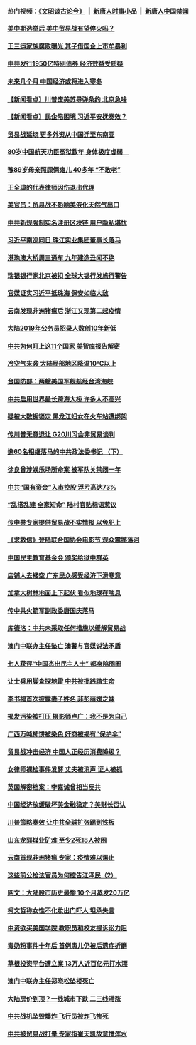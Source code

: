 #### 热门视频：[《文昭谈古论今》](https://github.com/gfw-breaker/wenzhao/blob/master/README.md?t=10230033) &nbsp;|&nbsp; [新唐人时事小品](https://github.com/gfw-breaker/ntdtv-comedy/blob/master/README.md?t=10230033) &nbsp;|&nbsp; [新唐人中国禁闻](https://github.com/gfw-breaker/ntdtv-news/blob/master/README.md?t=10230033)

#### [美中期选举后 美中贸易战有望停火吗？](../pages/nsc413/n10801498.md?t=10230033) 

#### [王三运家族腐败曝光 其子借国企上市牟暴利](../pages/nsc413/n10801111.md?t=10230033) 

#### [中共发行1950亿特别债券 经济效益受质疑](../pages/nsc413/n10801582.md?t=10230033) 

#### [未来几个月 中国经济或将进入寒冬](../pages/nsc413/n10801630.md?t=10230033) 

#### [【新闻看点】川普废美苏导弹条约 北京急啥](../pages/nsc413/n10801278.md?t=10230033) 

#### [【新闻看点】民企陷困境 习近平安抚奏效？](../pages/nsc413/n10801277.md?t=10230033) 

#### [贸易战延烧 更多外资从中国迁至东南亚](../pages/nsc413/n10801496.md?t=10230033) 

#### [80岁中国航天功臣冤狱数年 身体极度虚弱　](../pages/nsc413/n10801341.md?t=10230033) 

#### [豫89岁母亲照顾俩瘫儿 40多年 “不敢老”](../pages/nsc413/n10801396.md?t=10230033) 

#### [王全璋的代表律师因伤退出代理](../pages/nsc413/n10801342.md?t=10230033) 

#### [美官员：贸易战不影响美液化天然气出口](../pages/nsc413/n10801354.md?t=10230033) 

#### [中共新规强制实名注册区块链 用户隐私堪忧](../pages/nsc413/n10801334.md?t=10230033) 

#### [习近平南巡同日 珠江实业集团董事长落马](../pages/nsc413/n10801325.md?t=10230033) 

#### [港珠澳大桥周三通车 九年建造丑闻不绝](../pages/nsc413/n10801449.md?t=10230033) 

#### [瑞银银行家北京被扣 全球大银行发旅行警告](../pages/nsc413/n10801243.md?t=10230033) 

#### [官媒证实习近平抵珠海 保安如临大敌](../pages/nsc413/n10801085.md?t=10230033) 

#### [云南发现非洲猪瘟后 浙江又现第二起疫情](../pages/nsc413/n10800655.md?t=10230033) 

#### [大陆2019年公务员招录人数创10年新低](../pages/nsc413/n10800919.md?t=10230033) 

#### [中共为何盯上这11个国家 美智库报告解密](../pages/nsc413/n10799359.md?t=10230033) 

#### [冷空气来袭 大陆局部地区降温10℃以上](../pages/nsc413/n10800915.md?t=10230033) 

#### [台国防部：两艘美国军舰航经台湾海峡](../pages/nsc413/n10800917.md?t=10230033) 

#### [中共启用世界最长跨海大桥 许多人不高兴](../pages/nsc413/n10800905.md?t=10230033) 

#### [疑被大数据锁定 黑龙江妇女在火车站遭绑架](../pages/nsc413/n10799343.md?t=10230033) 

#### [传川普无意退让 G20川习会非贸易谈判](../pages/nsc413/n10800327.md?t=10230033) 


#### [逾60名相继落马的中共政法委书记 （下）](../pages/nsc413/n10794689.md?t=10230033) 

#### [徐良曾涉娱乐场所命案 被军队关禁闭一年](../pages/nsc413/n10800305.md?t=10230033) 

#### [中共“国有资金”入市控股 浮亏高达73%](../pages/nsc413/n10799890.md?t=10230033) 

#### [“乱搭乱建 全家短命” 陆村官贴标语惹议](../pages/nsc413/n10799998.md?t=10230033) 

#### [传中共专家提供贸易战不实情报 以免犯上](../pages/nsc413/n10800120.md?t=10230033) 

#### [《求救信》登陆联合国协会电影节    观众震撼落泪](../pages/nsc413/n10800052.md?t=10230033) 

#### [中国民主教育基金会 颁奖给狱中群英](../pages/nsc413/n10800022.md?t=10230033) 

#### [店铺人去楼空 广东民众感受经济下滑寒意](../pages/nsc413/n10799389.md?t=10230033) 

#### [加拿大树林地面上下起伏 看似地球在喘息](../pages/nsc413/n10799746.md?t=10230033) 

#### [传中共火箭军副政委唐国庆落马](../pages/nsc413/n10799663.md?t=10230033) 

#### [库德洛：中共未采取任何措施以缓解贸易战](../pages/nsc413/n10799582.md?t=10230033) 

#### [澳门中联办主任坠亡 澳警与官媒说法矛盾](../pages/nsc413/n10799054.md?t=10230033) 

#### [七人获评“中国杰出民主人士” 都身陷囹圄](../pages/nsc413/n10799292.md?t=10230033) 

#### [让士兵用脚查探地雷 中共被批践踏生命](../pages/nsc413/n10799229.md?t=10230033) 

#### [李书福首次披露妻子姓名  非彭丽媛之妹](../pages/nsc413/n10799270.md?t=10230033) 

#### [揭发污染被打压 摄影师卢广：我不是为自己](../pages/nsc413/n10799248.md?t=10230033) 

#### [广西万吨柿饼被染色 奸商被揭有“保护伞”](../pages/nsc413/n10799190.md?t=10230033) 

#### [贸易战冲击经济 中国人正经历消费降级？](../pages/nsc413/n10797878.md?t=10230033) 

#### [女律师裸检事件发酵 丈夫被消声 证人被抓](../pages/nsc413/n10799120.md?t=10230033) 

#### [英国解密档案：李嘉诚曾相当反共](../pages/nsc413/n10799173.md?t=10230033) 

#### [中国经济放缓破坏美金融稳定？美财长否认](../pages/nsc413/n10799132.md?t=10230033) 

#### [川普策略奏效  让中共全球扩张踢到铁板](../pages/nsc413/n10799057.md?t=10230033) 

#### [山东龙郓煤业矿难 至少2死18人被困](../pages/nsc413/n10798662.md?t=10230033) 

#### [云南首现非洲猪瘟 专家：疫情难以遏止](../pages/nsc413/n10798905.md?t=10230033) 

#### [这些前公检法官员为何控告江泽民（2）](../pages/nsc413/n10796966.md?t=10230033) 

#### [网文：大陆股市历史最惨 10个月蒸发20万亿](../pages/nsc413/n10798494.md?t=10230033) 

#### [柯文哲称女性不化妆出门吓人 坦承失言](../pages/nsc413/n10798781.md?t=10230033) 


#### [中资欲买美国学院 教职员和校友提诉讼力阻](../pages/nsc413/n10796138.md?t=10230033) 

#### [毒奶粉事件十年后 首例患儿仍被后遗症折磨](../pages/nsc413/n10798356.md?t=10230033) 

#### [草根投资平台遭立案 13万人近百亿元打水漂](../pages/nsc413/n10798471.md?t=10230033) 

#### [澳门中联办主任郑晓松坠楼死亡](../pages/nsc413/n10797950.md?t=10230033) 

#### [大陆房价到顶？一线城市下跌 二三线滞涨](../pages/nsc413/n10798001.md?t=10230033) 

#### [中共战机坠毁爆炸 飞行员被炸飞惨死](../pages/nsc413/n10797980.md?t=10230033) 

#### [中共被贸易战打晕 专家指崔天凯故意搅浑水](../pages/nsc413/n10797694.md?t=10230033) 

